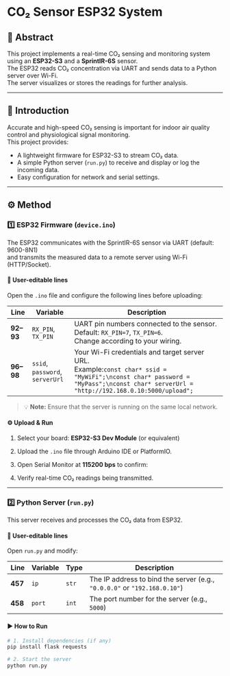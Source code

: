 # CO₂ Sensor ESP32 System

## 🧭 Abstract
This project implements a real-time CO₂ sensing and monitoring system using an **ESP32-S3** and a **SprintIR-6S** sensor.  
The ESP32 reads CO₂ concentration via UART and sends data to a Python server over Wi-Fi.  
The server visualizes or stores the readings for further analysis.

---

## 📘 Introduction
Accurate and high-speed CO₂ sensing is important for indoor air quality control and physiological signal monitoring.  
This project provides:
- A lightweight firmware for ESP32-S3 to stream CO₂ data.
- A simple Python server (`run.py`) to receive and display or log the incoming data.
- Easy configuration for network and serial settings.

---

## ⚙️ Method

### 1️⃣ ESP32 Firmware (`device.ino`)
The ESP32 communicates with the SprintIR-6S sensor via UART (default: 9600-8N1)  
and transmits the measured data to a remote server using Wi-Fi (HTTP/Socket).

#### 🧩 User-editable lines
Open the `.ino` file and configure the following lines before uploading:

| Line | Variable | Description |
|------|-----------|-------------|
| **92–93** | `RX_PIN`, `TX_PIN` | UART pin numbers connected to the sensor.<br>Default: `RX_PIN=7`, `TX_PIN=6`.<br>Change according to your wiring. |
| **96–98** | `ssid`, `password`, `serverUrl` | Your Wi-Fi credentials and target server URL.<br>Example:```const char* ssid = "MyWiFi";\nconst char* password = "MyPass";\nconst char* serverUrl = "http://192.168.0.10:5000/upload";``` |

> 💡 **Note:** Ensure that the server is running on the same local network.

#### ⚙️ Upload & Run
1. Select your board: **ESP32-S3 Dev Module** (or equivalent)  
2. Upload the `.ino` file through Arduino IDE or PlatformIO.  
3. Open Serial Monitor at **115200 bps** to confirm:

4. Verify real-time CO₂ readings being transmitted.

---

### 2️⃣ Python Server (`run.py`)
This server receives and processes the CO₂ data from ESP32.

#### 🧩 User-editable lines
Open `run.py` and modify:

| Line | Variable | Type | Description |
|------|-----------|------|-------------|
| **457** | `ip` | `str` | The IP address to bind the server (e.g., `"0.0.0.0"` or `"192.168.0.10"`) |
| **458** | `port` | `int` | The port number for the server (e.g., `5000`) |

#### ▶️ How to Run
```bash
# 1. Install dependencies (if any)
pip install flask requests

# 2. Start the server
python run.py

